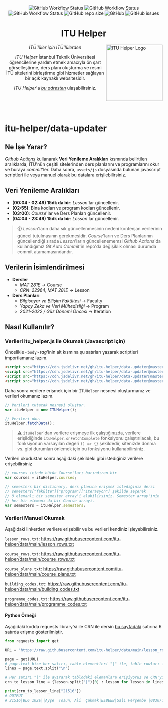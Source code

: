 <div align="center">

![GitHub Workflow Status](https://img.shields.io/github/actions/workflow/status/itu-helper/data-updater/refresh_lessons.yml?label=Refreshing%20Lesson&logo=docusign&style=flat-square)
![GitHub Workflow Status](https://img.shields.io/github/actions/workflow/status/itu-helper/data-updater/refresh_courses_and_plans.yml?label=Refreshing%20Courses%20%26%20Course%20Plans&logo=docusign&style=flat-square)
![GitHub Workflow Status](https://img.shields.io/github/actions/workflow/status/itu-helper/data-updater/refresh_misc.yml?label=Refreshing%20Misc&logo=docusign&style=flat-square)
![GitHub repo size](https://img.shields.io/github/repo-size/itu-helper/data-updater?label=Repository%20Size&logo=github&style=flat-square)
![GitHub](https://img.shields.io/github/license/itu-helper/data-updater?label=License&style=flat-square)
![GitHub issues](https://img.shields.io/github/issues-raw/itu-helper/data-updater?label=Issues&style=flat-square)

# **ITU Helper**

</div>
    
<div align="left">
    <img src="https://raw.githubusercontent.com/itu-helper/home/main/images/logo.png" align="right"
     alt="ITU Helper Logo" width="180" height="180">
</div>
<div align="center">

_İTÜ'lüler için İTÜ'lülerden_

_ITU Helper_ İstanbul Teknik Üniversitesi öğrencilerine yardım etmek amacıyla ön şart görselleştirme, ders planı oluşturma ve resmi İTÜ sitelerini birleştirme gibi hizmetler sağlayan bir açık kaynaklı websitesidir.

_ITU Helper_'a [_bu adresten_](https://itu-helper.github.io/home/) ulaşabilirsiniz.

</div>
<br>
<br>
<br>

# **itu-helper/data-updater**

## **Ne İşe Yarar?**

_Github Actions_ kullanarak **Veri Yenileme Aralıkları** kısmında belirtilen aralıklarda, İTÜ'nün çeşitli sitelerinden ders planlarını ve programlarını okur ve buraya _commit_'ler. Daha sonra, `assets/js` dosyasında bulunan javascript scriptleri ile veya manuel olarak bu datalara erişilebilirsiniz.

## **Veri Yenileme Aralıkları**

-   **(00:04 - 02:49) 15dk da bir**: _Lesson_'lar güncellenir.
-   **(02:55)**: Bina kodları ve program kodları güncellenir.
-   **(03:00)**: _Course_'lar ve Ders Planları güncellenir.
-   **(04:04 - 23:49) 15dk da bir**: _Lesson_'lar güncellenir.

> 🛈 _Lesson_'ların daha sık güncellenmesinin nedeni kontenjan verilerinin güncel tutulmasının gerekmesidir. _Course_'ların ve Ders Planlarının güncellendiği sırada _Lesson_'ların güncellenememsi _Github Actions_'da kullandığımız _Git Auto Commit_'in repo'da değişiklik olması durumda commit atamamasındandır.

## **Verilerin İsimlendirilmesi**

-   **Dersler**
    -   _MAT 281E_ → Course
    -   _CRN: 22964, MAT 281E_ → Lesson
-   **Ders Planları**
    -   _Bilgisayar ve Bilişim Fakültesi_ → Faculty
    -   _Yapay Zeka ve Veri Mühedisliği_ → Program
    -   _2021-2022 / Güz Dönemi Öncesi_ → Iteration

## **Nasıl Kullanılır?**

### **Verileri itu_helper.js ile Okumak (Javascript için)**

Öncelikle `<body>` _tag_'inin alt kısmına şu satırları yazarak scriptleri importlamanız lazım.

```html
<script src="https://cdn.jsdelivr.net/gh/itu-helper/data-updater@master/assets/js/lesson.js"></script>
<script src="https://cdn.jsdelivr.net/gh/itu-helper/data-updater@master/assets/js/course.js"></script>
<script src="https://cdn.jsdelivr.net/gh/itu-helper/data-updater@master/assets/js/course_group.js"></script>
<script src="https://cdn.jsdelivr.net/gh/itu-helper/data-updater@master/assets/js/itu_helper.js"></script>
```

Daha sonra verilere erişmek için bir `ITUHelper` nesnesi oluşturmanız ve verileri okumanız lazım.

```javascript
// Verileri tutacak nesneyi oluştur.
var ituHelper = new ITUHelper();

// Verileri oku.
ituHelper.fetchData();
```

> :warning: `ituHelper`'dan verilere erişmeye ilk çalıştığınızda, verilere erişildiğinde `ituHelper.onFetchComplete` fonksiyonu çalışıtırılacak, bu fonksiyonun varsayılan değeri `() => {}` şekildedir, sitenizde donma vs. gibi durumları önlemek için bu fonksiyonu kullanabilirsiniz.

Verileri okuduktan sonra aşağıdaki şekildeki gibi istediğiniz verilere erişebilirsiniz

```javascript
// courses içinde bütün Course'ları barındıran bir
var courses = ituHelper.courses;

// semesters bir dictionary, ders planına erişmek istediğiniz dersi
// semesters["fakülte"]["program"]["iterasyon"] şekilde seçerek
// 8 elemanlı bir semester array'i alabilirsiniz. Semester array'inin
// her bir elemanı da bir Course arrayi.
var semesters = ituHelper.semesters;
```

### **Verileri Manuel Okumak**

Aşağıdaki linkerden verilere erişebilir ve bu verileri kendiniz işleyebilirsiniz.

`lesson_rows.txt`: https://raw.githubusercontent.com/itu-helper/data/main/lesson_rows.txt

`course_rows.txt`: https://raw.githubusercontent.com/itu-helper/data/main/course_rows.txt

`course_plans.txt`: https://raw.githubusercontent.com/itu-helper/data/main/course_plans.txt

`building_codes.txt`: https://raw.githubusercontent.com/itu-helper/data/main/building_codes.txt

`programme_codes.txt`: https://raw.githubusercontent.com/itu-helper/data/main/programme_codes.txt

#### **Python Örneği**

Aşağıdaki kodda requests library'si ile CRN ile dersin [bu sayfadaki](https://www.sis.itu.edu.tr/TR/ogrenci/ders-programi/ders-programi.php?seviye=LS) satırına 6 satırda erişme gösterilmiştir.

```python
from requests import get

URL = "https://raw.githubusercontent.com/itu-helper/data/main/lesson_rows.txt"

page = get(URL)
# page.text bize her satırı, table elementleri "|" ile, table rowları ise "\n" ile ayrılmış bir şekilde returnler.
lines = page.text.split("\n")

# Her satırı "|" ile ayırarak tablodaki elemanlara erişiyoruz ve CRN'yi dictionary'nin key'i olacak şekilde dictionary compherension yapıyoruz.
crn_to_lesson_line = {lesson.split("|")[0] : lesson for lesson in lines}

print(crn_to_lesson_line["21516"])
# OUTPUT
# 21516|BLG 102E||Ayşe  Tosun, Ali  Çakmak|EEBEEB|Salı Perşembe |0830/1129 1530/1729 |5102 6307 |110|85|BLG, BLGE, CEN
```
